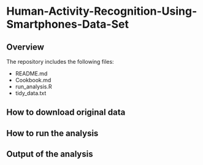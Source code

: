 # Human-Activity-Recognition-Using-Smartphones-Data-Set

## Overview
The repository includes the following files:
- README.md
- Cookbook.md
- run_analysis.R
- tidy_data.txt

## How to download original data

## How to run the analysis

## Output of the analysis
